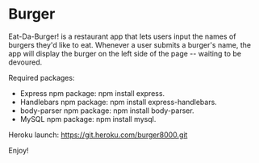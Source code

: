# Burger

Eat-Da-Burger! is a restaurant app that lets users input the names of burgers they'd like to eat.
Whenever a user submits a burger's name, the app will display the burger on the left side of the page -- waiting to be devoured.

Required packages:
 - Express npm package: npm install express.
 - Handlebars npm package: npm install express-handlebars.
 - body-parser npm package: npm install body-parser.
 - MySQL npm package: npm install mysql.

Heroku launch: https://git.heroku.com/burger8000.git

Enjoy!
